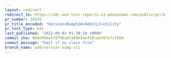 ```yaml
---
layout: redirect
redirect_to: https://a8c-woo-test-reports.s3.amazonaws.com/public/pr/34555/e2e/index.html
pr_number: 34555
pr_title_encoded: "Version+Bump%3A+Add+CLI+utility"
pr_test_type: e2e
last_published: "2022-09-02 01:38:19 +0000"
commit_sha: 9b8e999a57d790a87a6965ae418cdaf87e7cfbb0
commit_message: "bail if no class file"
branch_name: add/version-bump-cli
---
```

